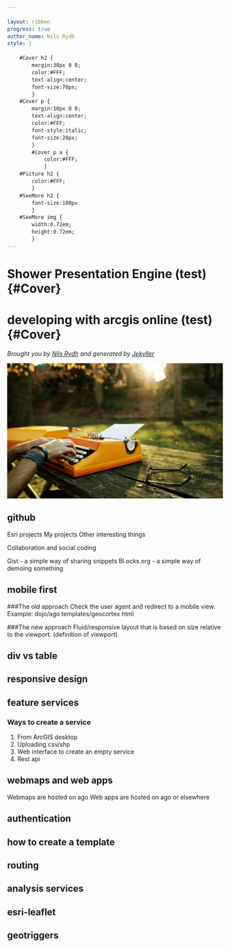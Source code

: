 ```yaml
---

layout: ribbon
progress: true
author_name: Nils Rydh
style: |

    #Cover h2 {
        margin:30px 0 0;
        color:#FFF;
        text-align:center;
        font-size:70px;
        }
    #Cover p {
        margin:10px 0 0;
        text-align:center;
        color:#FFF;
        font-style:italic;
        font-size:20px;
        }
        #Cover p a {
            color:#FFF;
            }
    #Picture h2 {
        color:#FFF;
        }
    #SeeMore h2 {
        font-size:100px
        }
    #SeeMore img {
        width:0.72em;
        height:0.72em;
        }
---
```


# Shower Presentation Engine (test) {#Cover}



# developing with arcgis online (test) {#Cover}
*Brought you by [Nils Rydh](@pilsna) and generated by [Jekyller](https://github.com/shower/jekyller)*

![](pictures/cover.jpg)
<!-- photo by John Carey, fiftyfootshadows.net -->

## github
Esri projects
My projects 
Other interesting things

Collaboration and social coding

Gist - a simple way of sharing snippets
Bl.ocks.org - a simple way of demoing something

## mobile first
###The old approach 
Check the user agent and redirect to a mobile view. Example: dojo/ago templates/geocortex html

###The new approach 
Fluid/responsive layout that is based on size relative to the viewport. (definition of viewport) 



## div vs table

## responsive design

## feature services
### Ways to create a service
1. From ArcGIS desktop 
2. Uploading csv/shp
3. Web interface to create an empty service
4. Rest api


## webmaps and web apps
Webmaps are hosted on ago
Web apps are hosted on ago or elsewhere 


## authentication 

## how to create a template

## routing

## analysis services

## esri-leaflet

## geotriggers 




